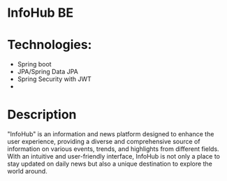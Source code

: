 # InfoHub BE
# Technologies:
- Spring boot
- JPA/Spring Data JPA
- Spring Security with JWT
- 
# Description 
"InfoHub" is an information and news platform designed to enhance the user experience, providing a diverse and comprehensive source of information on various events, trends, and highlights from different fields. With an intuitive and user-friendly interface, InfoHub is not only a place to stay updated on daily news but also a unique destination to explore the world around.
